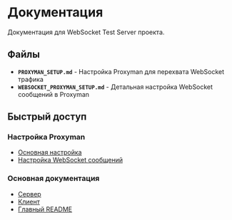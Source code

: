 # Документация

Документация для WebSocket Test Server проекта.

## Файлы

- **`PROXYMAN_SETUP.md`** - Настройка Proxyman для перехвата WebSocket трафика
- **`WEBSOCKET_PROXYMAN_SETUP.md`** - Детальная настройка WebSocket сообщений в Proxyman

## Быстрый доступ

### Настройка Proxyman
- [Основная настройка](PROXYMAN_SETUP.md)
- [Настройка WebSocket сообщений](WEBSOCKET_PROXYMAN_SETUP.md)

### Основная документация
- [Сервер](../server/README.md)
- [Клиент](../client/README.md)
- [Главный README](../README.md)
